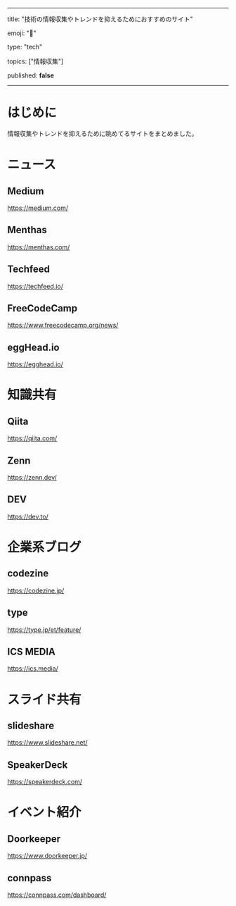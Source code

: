 ---

title: "技術の情報収集やトレンドを抑えるためにおすすめのサイト"

emoji: "📰" 

type: "tech" 

topics: ["情報収集"] 

published: **false**

  ---



# はじめに

情報収集やトレンドを抑えるために眺めてるサイトをまとめました。

# ニュース

## Medium
https://medium.com/

## Menthas
https://menthas.com/

## Techfeed
https://techfeed.io/

## FreeCodeCamp
https://www.freecodecamp.org/news/

## eggHead.io
https://egghead.io/

# 知識共有
## Qiita
https://qiita.com/

## Zenn
https://zenn.dev/

## DEV
https://dev.to/

# 企業系ブログ
## codezine
https://codezine.jp/

## type
https://type.jp/et/feature/

## ICS MEDIA
https://ics.media/

# スライド共有
## slideshare
https://www.slideshare.net/

## SpeakerDeck
https://speakerdeck.com/

# イベント紹介
## Doorkeeper
https://www.doorkeeper.jp/

## connpass
https://connpass.com/dashboard/